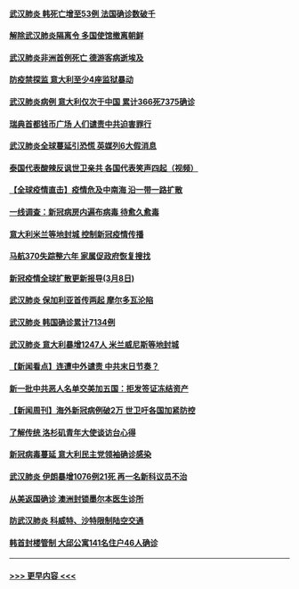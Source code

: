 #### [武汉肺炎 韩死亡增至53例 法国确诊数破千](../pages/prog202/a102795174.md?t=03091703) 
#### [解除武汉肺炎隔离令 多国使馆撤离朝鲜](../pages/prog202/a102795296.md?t=03091703) 
#### [武汉肺炎非洲首例死亡 德游客病逝埃及](../pages/prog202/a102795189.md?t=03091703) 
#### [防疫禁探监 意大利至少4座监狱暴动](../pages/prog202/a102795143.md?t=03091703) 
#### [武汉肺炎病例 意大利仅次于中国 累计366死7375确诊](../pages/prog202/a102795127.md?t=03091703) 
#### [瑞典首都钱币广场 人们谴责中共迫害罪行](../pages/prog202/a102795131.md?t=03091703) 
#### [武汉肺炎全球蔓延引恐慌 英媒列6大假消息](../pages/prog202/a102794910.md?t=03091703) 
#### [泰国代表酸辣反讽世卫亲共 各国代表笑声四起（视频）](../pages/prog202/a102795051.md?t=03091703) 
#### [【全球疫情直击】疫情危及中南海 沿一带一路扩散](../pages/prog202/a102794985.md?t=03091703) 
#### [一线调查：新冠病房内遍布病毒 待愈久愈毒](../pages/prog202/a102794885.md?t=03091703) 
#### [意大利米兰等地封城 控制新冠疫情传播](../pages/prog202/a102794919.md?t=03091703) 
#### [马航370失踪整六年 家属促政府恢复搜找](../pages/prog202/a102794906.md?t=03091703) 
#### [新冠疫情全球扩散更新报导(3月8日)](../pages/prog202/a102794904.md?t=03091703) 
#### [武汉肺炎 保加利亚首传两起 摩尔多瓦沦陷](../pages/prog202/a102794845.md?t=03091703) 
#### [武汉肺炎 韩国确诊累计7134例](../pages/prog202/a102794726.md?t=03091703) 
#### [武汉肺炎 意大利暴增1247人 米兰威尼斯等地封城](../pages/prog202/a102794689.md?t=03091703) 
#### [【新闻看点】连遭中外谴责 中共末日节奏？](../pages/prog202/a102794677.md?t=03091703) 
#### [新一批中共恶人名单交美加五国：拒发签证冻结资产](../pages/prog202/a102794665.md?t=03091703) 
#### [【新闻周刊】海外新冠病例破2万 世卫吁各国加紧防控](../pages/prog202/a102794613.md?t=03091703) 
#### [了解传统 洛杉矶青年大使谈访台心得](../pages/prog202/a102794378.md?t=03091703) 
#### [新冠病毒蔓延 意大利民主党领袖确诊感染](../pages/prog202/a102794368.md?t=03091703) 
#### [武汉肺炎 伊朗暴增1076例21死 再一名新科议员不治](../pages/prog202/a102794260.md?t=03091703) 
#### [从美返国确诊 澳洲封锁墨尔本医生诊所](../pages/prog202/a102794086.md?t=03091703) 
#### [防武汉肺炎 科威特、沙特限制陆空交通](../pages/prog202/a102793875.md?t=03091703) 
#### [韩首封楼管制 大邱公寓141名住户46人确诊](../pages/prog202/a102793841.md?t=03091703) 

----
#### [ >>> 更早内容 <<< ](../indexes/prog202-earlier.md)
